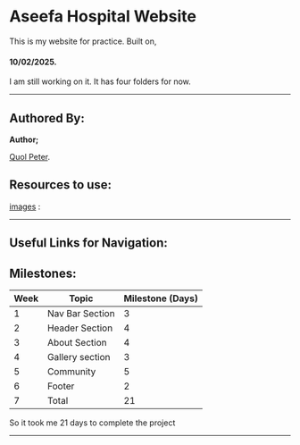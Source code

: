# Aseefa Hospital Website

This is my website for practice. Built on,

#### 10/02/2025.

I am still working on it. It has four folders for now.

---

## Authored By:

**Author;**

[Quol Peter](https://github.com/quol04).

## Resources to use:

[images](./images/logo.png) :

---

## Useful Links for Navigation:

## Milestones:

| Week | Topic | Milestone (Days) |
| ------ |------ | ------- |
|1 | Nav Bar Section | 3 |
|2 | Header Section | 4 |
|3 | About Section | 4 |
|4 | Gallery section|3|
|5 | Community | 5 |
|6 |Footer | 2|
|7 | Total| 21 |

So it took me 21 days to complete the project

---


